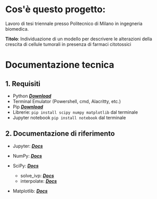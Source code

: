 # Cos'è questo progetto:

Lavoro di tesi triennale presso Politecnico di Milano in ingegneria biomedica. 

**Titolo**: Individuazione di un modello per descrivere le alterazioni della crescita di cellule tumorali in presenza di farmaci citotossici

# Documentazione tecnica

## 1. Requisiti

- Python [***Download***](https://www.python.org/downloads/) 
- Terminal Emulator (Powershell, cmd, Alacritty, etc.)
- Pip [***Download***](https://pypi.org/project/pip/)
- Librerie: `pip install scipy numpy matplotlib` dal terminale
- Jupyter notebook `pip install notebook` dal terminale 

## 2. Documentazione di riferimento

- Jupyter: [***Docs***](https://docs.jupyter.org/en/latest/)
- NumPy: [***Docs***](https://numpy.org/doc/stable/)
- SciPy: [***Docs***](https://docs.scipy.org/doc//scipy/index.html)
    
    - solve_ivp: [***Docs***](https://docs.scipy.org/doc/scipy/reference/generated/scipy.integrate.solve_ivp.html)
    - interpolate: [***Docs***](https://docs.scipy.org/doc/scipy/tutorial/interpolate.html)

- Matplotlib: [***Docs***](https://matplotlib.org/stable/users/index)

